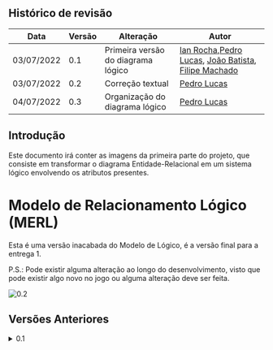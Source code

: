 ## Histórico de revisão

  |Data|Versão|Alteração|Autor| 
  |----|------|---------|-----|
  |03/07/2022|0.1|Primeira versão do diagrama lógico |[Ian Rocha](https://github.com/IanPSRocha),[Pedro Lucas](https://github.com/PedroLSF), [João Batista](https://github.com/jvBatista), [Filipe Machado](https://github.com/fmaachadoo)|
  |03/07/2022|0.2|Correção textual|[Pedro Lucas](https://github.com/PedroLSF)|
  |04/07/2022|0.3|Organização do diagrama lógico|[Pedro Lucas](https://github.com/PedroLSF)|
  
 
## Introdução

Este documento irá conter as imagens da primeira parte do projeto, que consiste em transformar o diagrama Entidade-Relacional em um sistema lógico envolvendo os atributos presentes.

# Modelo de Relacionamento Lógico (MERL)

  Esta é uma versão inacabada do Modelo de  Lógico, é a versão final para a entrega 1.
  
  P.S.: Pode existir alguma alteração ao longo do desenvolvimento, visto que pode existir algo novo no jogo ou alguma alteração deve ser feita.
  

![0.2](https://user-images.githubusercontent.com/85000470/177202614-1be50f91-e2e9-45ca-930b-6ee67d2979e4.png)


## Versões Anteriores

<details>
<summary>0.1</summary>
  
  ![0.1](../images/Lógico_1.png)
  
</details>

